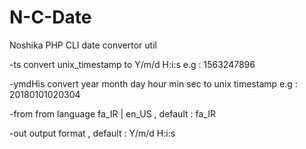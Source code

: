 # N-C-Date
Noshika PHP CLI date convertor util

-ts convert unix_timestamp to Y/m/d H:i:s e.g :			1563247896

-ymdHis convert year month day hour min sec to unix timestamp e.g : 20180101020304

-from from language fa_IR | en_US	, default : fa_IR	

-out output format , default : Y/m/d H:i:s			


